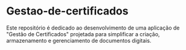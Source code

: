 # Gestao-de-certificados
Este repositório é dedicado ao desenvolvimento de uma aplicação de "Gestão de Certificados" projetada para simplificar a criação, armazenamento e gerenciamento de documentos digitais.
